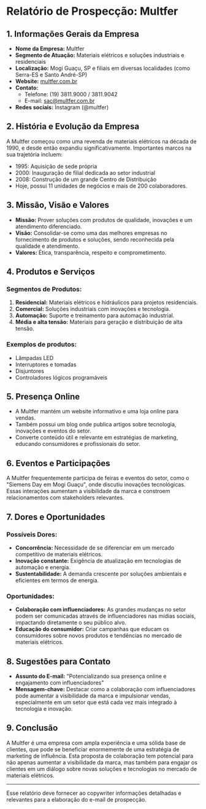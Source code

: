 # Relatório de Prospecção: Multfer

## 1. Informações Gerais da Empresa
- **Nome da Empresa:** Multfer
- **Segmento de Atuação:** Materiais elétricos e soluções industriais e residenciais
- **Localização:** Mogi Guaçu, SP e filiais em diversas localidades (como Serra-ES e Santo André-SP)
- **Website:** [multfer.com.br](http://www.multfer.com.br)
- **Contato:** 
  - Telefone: (19) 3811.9000 / 3811.9042 
  - E-mail: sac@multfer.com.br
- **Redes sociais:** Instagram (@multfer)

## 2. História e Evolução da Empresa
A Multfer começou como uma revenda de materiais elétricos na década de 1990, e desde então expandiu significativamente. Importantes marcos na sua trajetória incluem:
- 1995: Aquisição de sede própria
- 2000: Inauguração de filial dedicada ao setor industrial
- 2008: Construção de um grande Centro de Distribuição
- Hoje, possui 11 unidades de negócios e mais de 200 colaboradores.

## 3. Missão, Visão e Valores
- **Missão:** Prover soluções com produtos de qualidade, inovações e um atendimento diferenciado.
- **Visão:** Consolidar-se como uma das melhores empresas no fornecimento de produtos e soluções, sendo reconhecida pela qualidade e atendimento.
- **Valores:** Ética, transparência, respeito e comprometimento.

## 4. Produtos e Serviços
### Segmentos de Produtos:
1. **Residencial:** Materiais elétricos e hidráulicos para projetos residenciais.
2. **Comercial:** Soluções industriais com inovações e tecnologia.
3. **Automação:** Suporte e treinamento para automação industrial.
4. **Média e alta tensão:** Materiais para geração e distribuição de alta tensão.

### Exemplos de produtos:
- Lâmpadas LED
- Interruptores e tomadas
- Disjuntores
- Controladores lógicos programáveis

## 5. Presença Online
- A Multfer mantém um website informativo e uma loja online para vendas.
- Também possui um blog onde publica artigos sobre tecnologia, inovações e eventos do setor.
- Converte conteúdo útil e relevante em estratégias de marketing, educando consumidores e profissionais do setor.

## 6. Eventos e Participações
A Multfer frequentemente participa de feiras e eventos do setor, como o "Siemens Day em Mogi Guaçu", onde discutiu inovações tecnológicas. Essas interações aumentam a visibilidade da marca e constroem relacionamentos com stakeholders relevantes.

## 7. Dores e Oportunidades
### Possíveis Dores:
- **Concorrência:** Necessidade de se diferenciar em um mercado competitivo de materiais elétricos.
- **Inovação constante:** Exigência de atualização em tecnologias de automação e energia.
- **Sustentabilidade:** A demanda crescente por soluções ambientais e eficientes em termos de energia.

### Oportunidades:
- **Colaboração com influenciadores:** As grandes mudanças no setor podem ser comunicadas através de influenciadores nas mídias sociais, impactando diretamente o seu público alvo.
- **Educação do consumidor:** Criar campanhas que educam os consumidores sobre novos produtos e tendências no mercado de materiais elétricos.

## 8. Sugestões para Contato
- **Assunto do E-mail:** "Potencializando sua presença online e engajamento com influenciadores"
- **Mensagem-chave:** Destacar como a colaboração com influenciadores pode aumentar a visibilidade da marca e impulsionar vendas, especialmente em um setor que está cada vez mais integrado à tecnologia e inovação. 

## 9. Conclusão
A Multfer é uma empresa com ampla experiência e uma sólida base de clientes, que pode se beneficiar enormemente de uma estratégia de marketing de influência. Esta proposta de colaboração tem potencial para não apenas aumentar a visibilidade da marca, mas também para engajar os clientes em um diálogo sobre novas soluções e tecnologias no mercado de materiais elétricos.

--- 

Esse relatório deve fornecer ao copywriter informações detalhadas e relevantes para a elaboração do e-mail de prospecção.